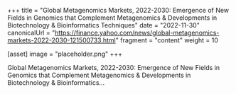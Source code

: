 +++
title = "Global Metagenomics Markets, 2022-2030: Emergence of New Fields in Genomics that Complement Metagenomics & Developments in Biotechnology & Bioinformatics Techniques"
date = "2022-11-30"
canonicalUrl = "https://finance.yahoo.com/news/global-metagenomics-markets-2022-2030-121500733.html"
fragment = "content"
weight = 10

[asset]
    image = "placeholder.png"
+++

Global Metagenomics Markets, 2022-2030: Emergence of New Fields in Genomics 
that Complement Metagenomics & Developments in Biotechnology & 
Bioinformatics...
